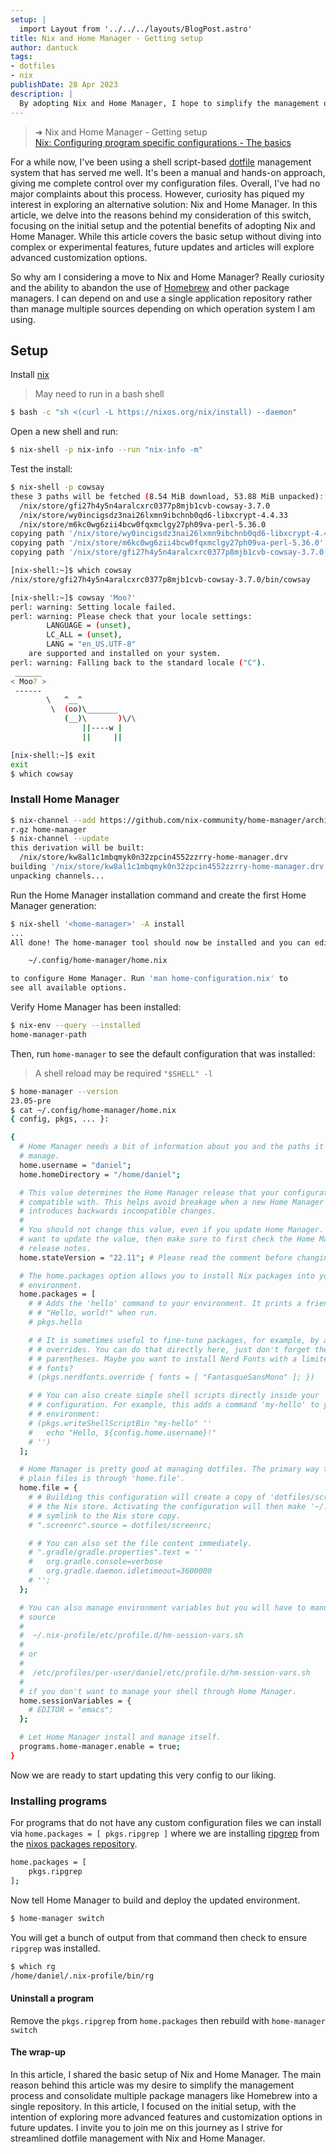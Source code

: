 ```yaml
---
setup: |
  import Layout from '../../../layouts/BlogPost.astro'
title: Nix and Home Manager - Getting setup
author: dantuck
tags:
- dotfiles
- nix
publishDate: 28 Apr 2023
description: |
  By adopting Nix and Home Manager, I hope to simplify the management of my dotfiles and bid farewell to multiple package managers like Homebrew. Through a single application repository, Nix offers the promise of a unified experience across various operating systems. While this article focuses on the initial setup, subsequent updates will delve into the exciting realm of experimental features and customization options that Nix and Home Manager provide. So join me on this journey as we venture into the world of streamlined dotfile management with Nix and Home Manager.
---
```


> ➜ Nix and Home Manager - Getting setup<br />
> [Nix: Configuring program specific configurations - The basics](/article/nix/program-config-basics)

For a while now, I've been using a shell script-based [dotfile](https://codeberg.org/tuck/dotfiles) management system that has served me well. It's been a manual and hands-on approach, giving me complete control over my configuration files. Overall, I've had no major complaints about this process. However, curiosity has piqued my interest in exploring an alternative solution: Nix and Home Manager. In this article, we delve into the reasons behind my consideration of this switch, focusing on the initial setup and the potential benefits of adopting Nix and Home Manager. While this article covers the basic setup without diving into complex or experimental features, future updates and articles will explore advanced customization options.

So why am I considering a move to Nix and Home Manager? Really curiosity and the ability to abandon the use of [Homebrew](https://brew.sh) and other package managers. I can depend on and use a single application repository rather than manage multiple sources depending on which operation system I am using.

## Setup

Install [nix](https://nixos.org/download.html)

> May need to run in a bash shell

``` bash
$ bash -c "sh <(curl -L https://nixos.org/nix/install) --daemon"
```

Open a new shell and run:

``` bash
$ nix-shell -p nix-info --run "nix-info -m"
```

Test the install:

``` bash
$ nix-shell -p cowsay
these 3 paths will be fetched (8.54 MiB download, 53.88 MiB unpacked):
  /nix/store/gfi27h4y5n4aralcxrc0377p8mjb1cvb-cowsay-3.7.0
  /nix/store/wy0incigsdz3nai26lxmn9ibchnb0qd6-libxcrypt-4.4.33
  /nix/store/m6kc0wg6zii4bcw0fqxmclgy27ph09va-perl-5.36.0
copying path '/nix/store/wy0incigsdz3nai26lxmn9ibchnb0qd6-libxcrypt-4.4.33' from 'https://cache.nixos.org'...
copying path '/nix/store/m6kc0wg6zii4bcw0fqxmclgy27ph09va-perl-5.36.0' from 'https://cache.nixos.org'...
copying path '/nix/store/gfi27h4y5n4aralcxrc0377p8mjb1cvb-cowsay-3.7.0' from 'https://cache.nixos.org'...

[nix-shell:~]$ which cowsay
/nix/store/gfi27h4y5n4aralcxrc0377p8mjb1cvb-cowsay-3.7.0/bin/cowsay

[nix-shell:~]$ cowsay 'Moo?'
perl: warning: Setting locale failed.
perl: warning: Please check that your locale settings:
        LANGUAGE = (unset),
        LC_ALL = (unset),
        LANG = "en_US.UTF-8"
    are supported and installed on your system.
perl: warning: Falling back to the standard locale ("C").
 ______
< Moo? >
 ------
        \   ^__^
         \  (oo)\_______
            (__)\       )\/\
                ||----w |
                ||     ||

[nix-shell:~]$ exit
exit
$ which cowsay
```

### Install Home Manager

``` bash
$ nix-channel --add https://github.com/nix-community/home-manager/archive/master.ta
r.gz home-manager
$ nix-channel --update
this derivation will be built:
  /nix/store/kw8al1c1mbqmyk0n32zpcin4552zzrry-home-manager.drv
building '/nix/store/kw8al1c1mbqmyk0n32zpcin4552zzrry-home-manager.drv'...
unpacking channels...
```

Run the Home Manager installation command and create the first Home Manager generation:

``` bash
$ nix-shell '<home-manager>' -A install
...
All done! The home-manager tool should now be installed and you can edit

    ~/.config/home-manager/home.nix

to configure Home Manager. Run 'man home-configuration.nix' to
see all available options.
```

Verify Home Manager has been installed:

``` bash
$ nix-env --query --installed
home-manager-path
```

Then, run `home-manager` to see the default configuration that was installed:

> A shell reload may be required
> `"$SHELL" -l`

``` bash
$ home-manager --version
23.05-pre
$ cat ~/.config/home-manager/home.nix
{ config, pkgs, ... }:

{
  # Home Manager needs a bit of information about you and the paths it should
  # manage.
  home.username = "daniel";
  home.homeDirectory = "/home/daniel";

  # This value determines the Home Manager release that your configuration is
  # compatible with. This helps avoid breakage when a new Home Manager release
  # introduces backwards incompatible changes.
  #
  # You should not change this value, even if you update Home Manager. If you do
  # want to update the value, then make sure to first check the Home Manager
  # release notes.
  home.stateVersion = "22.11"; # Please read the comment before changing.

  # The home.packages option allows you to install Nix packages into your
  # environment.
  home.packages = [
    # # Adds the 'hello' command to your environment. It prints a friendly
    # # "Hello, world!" when run.
    # pkgs.hello

    # # It is sometimes useful to fine-tune packages, for example, by applying
    # # overrides. You can do that directly here, just don't forget the
    # # parentheses. Maybe you want to install Nerd Fonts with a limited number of
    # # fonts?
    # (pkgs.nerdfonts.override { fonts = [ "FantasqueSansMono" ]; })

    # # You can also create simple shell scripts directly inside your
    # # configuration. For example, this adds a command 'my-hello' to your
    # # environment:
    # (pkgs.writeShellScriptBin "my-hello" ''
    #   echo "Hello, ${config.home.username}!"
    # '')
  ];

  # Home Manager is pretty good at managing dotfiles. The primary way to manage
  # plain files is through 'home.file'.
  home.file = {
    # # Building this configuration will create a copy of 'dotfiles/screenrc' in
    # # the Nix store. Activating the configuration will then make '~/.screenrc' a
    # # symlink to the Nix store copy.
    # ".screenrc".source = dotfiles/screenrc;

    # # You can also set the file content immediately.
    # ".gradle/gradle.properties".text = ''
    #   org.gradle.console=verbose
    #   org.gradle.daemon.idletimeout=3600000
    # '';
  };

  # You can also manage environment variables but you will have to manually
  # source
  #
  #  ~/.nix-profile/etc/profile.d/hm-session-vars.sh
  #
  # or
  #
  #  /etc/profiles/per-user/daniel/etc/profile.d/hm-session-vars.sh
  #
  # if you don't want to manage your shell through Home Manager.
  home.sessionVariables = {
    # EDITOR = "emacs";
  };

  # Let Home Manager install and manage itself.
  programs.home-manager.enable = true;
}
```

Now we are ready to start updating this very config to our liking.

### Installing programs

For programs that do not have any custom configuration files we can install via `home.packages = [ pkgs.ripgrep ]` where we are installing [ripgrep](https://search.nixos.org/packages?channel=22.11&show=ripgrep&from=0&size=50&sort=relevance&type=packages&query=ripgrep) from the [nixos packages repository](https://search.nixos.org/packages).

``` bash
home.packages = [
    pkgs.ripgrep
];
```

Now tell Home Manager to build and deploy the updated environment.

``` bash
$ home-manager switch
```

You will get a bunch of output from that command then check to ensure `ripgrep` was installed.

``` bash
$ which rg
/home/daniel/.nix-profile/bin/rg
```

#### Uninstall a program

Remove the `pkgs.ripgrep` from `home.packages` then rebuild with `home-manager switch`

#### The wrap-up

In this article, I shared the basic setup of Nix and Home Manager. The main reason behind this article was my desire to simplify the management process and consolidate multiple package managers like Homebrew into a single repository. In this article, I focused on the initial setup, with the intention of exploring more advanced features and customization options in future updates. I invite you to join me on this journey as I strive for streamlined dotfile management with Nix and Home Manager.

